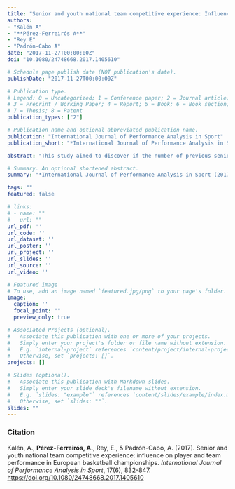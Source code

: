```yaml
---
title: "Senior and youth national team competitive experience: Influence on player and team performance in European basketball championships"
authors:
- "Kalén A"
- "**Pérez-Ferreirós A**"
- "Rey E"
- "Padrón-Cabo A"
date: "2017-11-27T00:00:00Z"
doi: "10.1080/24748668.2017.1405610"

# Schedule page publish date (NOT publication's date).
publishDate: "2017-11-27T00:00:00Z"

# Publication type.
# Legend: 0 = Uncategorized; 1 = Conference paper; 2 = Journal article;
# 3 = Preprint / Working Paper; 4 = Report; 5 = Book; 6 = Book section;
# 7 = Thesis; 8 = Patent
publication_types: ["2"]

# Publication name and optional abbreviated publication name.
publication: "International Journal of Performance Analysis in Sport"
publication_short: "*International Journal of Performance Analysis in Sport*"

abstract: "This study aimed to discover if the number of previous senior and youth national team championships played relates to the team and player performance at the European basketball championships. The sample consisted of all national teams and their players participating in the 2011, 2013 and 2015 European Championships for men (teams n = 72; players n = 697) and women (teams n = 52, players = 520). The teams were classified into four groups based on their highest stage reached in the tournament. A k-means cluster was used to group the players as high, medium or low performers according to their efficiency rating. The number of previous senior and youth championships was compared between groups. Better performing teams and players had a higher number of previous senior championships. The competitive experience differentiates low performing players for both genders, but only distinguishes high from medium performing players for women. No differences in the number of youth championships were found. It appears to be critical to have a sufficient amount of accumulated senior competitive experience within the team to reach the semi-final phase both for men’s and women’s national teams."

# Summary. An optional shortened abstract.
summary: "*International Journal of Performance Analysis in Sport (2017)*"

tags: ""
featured: false

# links:
# - name: ""
#   url: ""
url_pdf: ''
url_code: ''
url_dataset: ''
url_poster: ''
url_project: ''
url_slides: ''
url_source: ''
url_video: ''

# Featured image
# To use, add an image named `featured.jpg/png` to your page's folder. 
image:
  caption: ''
  focal_point: ""
  preview_only: true

# Associated Projects (optional).
#   Associate this publication with one or more of your projects.
#   Simply enter your project's folder or file name without extension.
#   E.g. `internal-project` references `content/project/internal-project/index.md`.
#   Otherwise, set `projects: []`.
projects: []

# Slides (optional).
#   Associate this publication with Markdown slides.
#   Simply enter your slide deck's filename without extension.
#   E.g. `slides: "example"` references `content/slides/example/index.md`.
#   Otherwise, set `slides: ""`.
slides: ""
---
```


### Citation
Kalén, A., **Pérez-Ferreirós, A.**, Rey, E., & Padrón-Cabo, A. (2017). Senior and youth national team competitive experience: influence on player and team performance in European basketball championships. *International Journal of Performance Analysis in Sport*, 17(6), 832-847.  https://doi.org/10.1080/24748668.2017.1405610 
